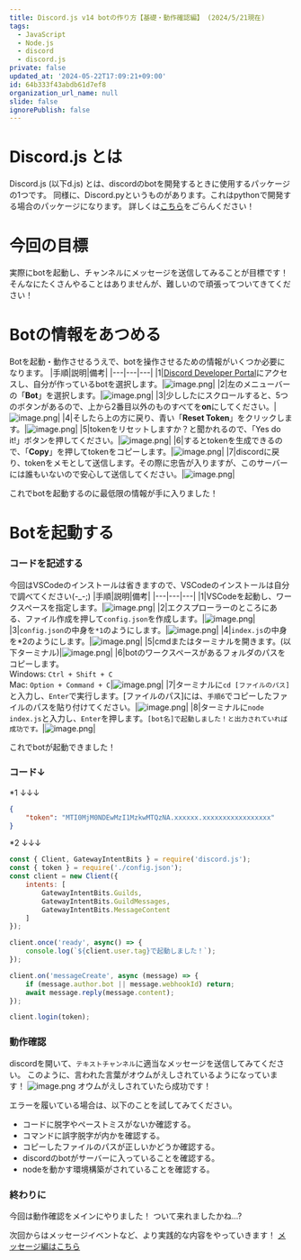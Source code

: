 ```yaml
---
title: Discord.js v14 botの作り方【基礎・動作確認編】 (2024/5/21現在)
tags:
  - JavaScript
  - Node.js
  - discord
  - discord.js
private: false
updated_at: '2024-05-22T17:09:21+09:00'
id: 64b333f43abdb61d7ef8
organization_url_name: null
slide: false
ignorePublish: false
---
```

# Discord.js とは
Discord.js (以下d.js) とは、discordのbotを開発するときに使用するパッケージの1つです。
同様に、Discord.pyというものがあります。これはpythonで開発する場合のパッケージになります。
詳しくは[こちら](https://qiita.com/minoru_kinugasa/items/e1bdee4ca016b2a38e2c)をごらんください！

# 今回の目標
実際にbotを起動し、チャンネルにメッセージを送信してみることが目標です！
そんなにたくさんやることはありませんが、難しいので頑張ってついてきてください！

# Botの情報をあつめる
Botを起動・動作させるうえで、botを操作させるための情報がいくつか必要になります。
|手順|説明|備考|
|---|---|---|
|1|[Discord Developer Portal](https://discord.com/developers/applications)にアクセスし、自分が作っているbotを選択します。|![image.png](https://qiita-image-store.s3.ap-northeast-1.amazonaws.com/0/3794632/116b6a71-4c93-5ee7-0d3d-d3113ce53d20.png)|
|2|左のメニューバーの「**Bot**」を選択します。|![image.png](https://qiita-image-store.s3.ap-northeast-1.amazonaws.com/0/3794632/de8d8e0c-8dac-defb-fb8f-a3f6225e9476.png)|
|3|少ししたにスクロールすると、5つのボタンがあるので、上から2番目以外のものすべてを**on**にしてください。|![image.png](https://qiita-image-store.s3.ap-northeast-1.amazonaws.com/0/3794632/2c0c8bbe-9639-b982-4229-53d189cfef66.png)|
|4|そしたら上の方に戻り、青い「**Reset Token**」をクリックします。|![image.png](https://qiita-image-store.s3.ap-northeast-1.amazonaws.com/0/3794632/8584ae06-f246-71d7-1b8b-560968e30e9d.png)|
|5|tokenをリセットしますか？と聞かれるので、「Yes do it!」ボタンを押してください。|![image.png](https://qiita-image-store.s3.ap-northeast-1.amazonaws.com/0/3794632/4bb7de71-1553-28ff-fced-0fa1118feff1.png)|
|6|するとtokenを生成できるので、「**Copy**」を押してtokenをコピーします。|![image.png](https://qiita-image-store.s3.ap-northeast-1.amazonaws.com/0/3794632/319ec0df-310e-6b51-7764-5ff9696afac4.png)|
|7|discordに戻り、tokenをメモとして送信します。その際に忠告が入りますが、このサーバーには誰もいないので安心して送信してください。|![image.png](https://qiita-image-store.s3.ap-northeast-1.amazonaws.com/0/3794632/23691696-31cd-895d-019f-b0378f0892c5.png)|

これでbotを起動するのに最低限の情報が手に入りました！

# Botを起動する
### コードを記述する
今回はVSCodeのインストールは省きますので、VSCodeのインストールは自分で調べてください(-_-;)
|手順|説明|備考|
|---|---|---|
|1|VSCodeを起動し、ワークスペースを指定します。|![image.png](https://qiita-image-store.s3.ap-northeast-1.amazonaws.com/0/3794632/47d278cc-7352-43d5-21f4-1d6b5bb31221.png)|
|2|エクスプローラーのところにある、ファイル作成を押して`config.json`を作成します。|![image.png](https://qiita-image-store.s3.ap-northeast-1.amazonaws.com/0/3794632/feba50cd-a8a8-fa61-5d37-485cc8aea553.png)|
|3|`config.json`の中身を`*1`のようにします。|![image.png](https://qiita-image-store.s3.ap-northeast-1.amazonaws.com/0/3794632/4028ef0f-3951-5ccf-b34f-00c13ea86211.png)|
|4|`index.js`の中身を*2のようにします。|![image.png](https://qiita-image-store.s3.ap-northeast-1.amazonaws.com/0/3794632/e7b2f7cf-d0ea-8752-e983-d75ba45ddee7.png)|
|5|cmdまたはターミナルを開きます。(以下ターミナル)|![image.png](https://qiita-image-store.s3.ap-northeast-1.amazonaws.com/0/3794632/3d18409f-1b3e-79b9-fd10-f648b946c17e.png)|
|6|botのワークスペースがあるフォルダのパスをコピーします。<br>Windows: `Ctrl + Shift + C`<br>Mac: `Option + Command + C`|![image.png](https://qiita-image-store.s3.ap-northeast-1.amazonaws.com/0/3794632/45501dc5-0b07-b86b-a4c2-7db93db1e5fb.png)|
|7|ターミナルに`cd [ファイルのパス]`と入力し、`Enter`で実行します。[ファイルのパス]には、`手順6`でコピーしたファイルのパスを貼り付けてください。|![image.png](https://qiita-image-store.s3.ap-northeast-1.amazonaws.com/0/3794632/4b7fe958-926e-2fab-e898-7aa1ac037b88.png)|
|8|ターミナルに`node index.js`と入力し、`Enter`を押します。`[bot名]で起動しました！と出力されていれば成功です。`|![image.png](https://qiita-image-store.s3.ap-northeast-1.amazonaws.com/0/3794632/9e1582e1-c4a6-9733-9492-61b44aecb514.png)|

これでbotが起動できました！

### コード↓


*1 ↓↓↓
```json:config.json
{
    "token": "MTI0MjM0NDEwMzI1MzkwMTQzNA.xxxxxx.xxxxxxxxxxxxxxxxx"
}
```
*2 ↓↓↓
```js:index.js
const { Client, GatewayIntentBits } = require('discord.js');
const { token } = require('./config.json');
const client = new Client({
    intents: [
        GatewayIntentBits.Guilds,
        GatewayIntentBits.GuildMessages,
        GatewayIntentBits.MessageContent
    ]
});

client.once('ready', async() => {
    console.log(`${client.user.tag}で起動しました！`);
});

client.on('messageCreate', async (message) => {
    if (message.author.bot || message.webhookId) return;
    await message.reply(message.content);
});

client.login(token);
```

### 動作確認
discordを開いて、`テキストチャンネル`に適当なメッセージを送信してみてください。
このように、言われた言葉がオウムがえしされているようになっています！
![image.png](https://qiita-image-store.s3.ap-northeast-1.amazonaws.com/0/3794632/19b881a9-c000-22cc-4c90-7d7e042f14d4.png)
オウムがえしされていたら成功です！


エラーを履いている場合は、以下のことを試してみてください。
- コードに脱字やペーストミスがないか確認する。
- コマンドに誤字脱字が内かを確認する。
- コピーしたファイルのパスが正しいかどうか確認する。
- discordのbotがサーバーに入っていることを確認する。
- nodeを動かす環境構築がされていることを確認する。


### 終わりに
今回は動作確認をメインにやりました！
ついて来れましたかね...?

次回からはメッセージイベントなど、より実践的な内容をやっていきます！
[メッセージ編はこちら](https://qiita.com/minoru_kinugasa/items/641fbc18e5a16054f97b)
